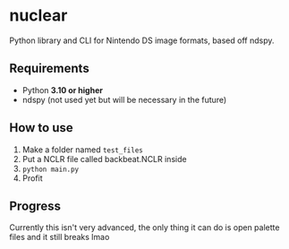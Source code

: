 # nuclear
Python library and CLI for Nintendo DS image formats, based off ndspy.

## Requirements
* Python **3.10 or higher**
* ndspy (not used yet but will be necessary in the future)

## How to use
1. Make a folder named `test_files`
2. Put a NCLR file called backbeat.NCLR inside
3. `python main.py`
4. Profit

## Progress
Currently this isn't very advanced, the only thing it can do is open palette files and it still breaks lmao
